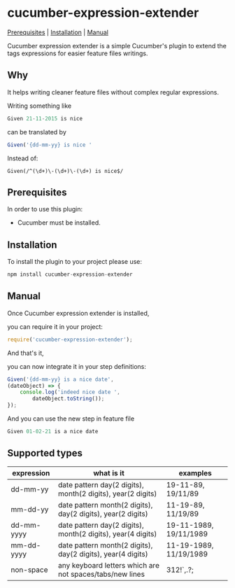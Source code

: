 # cucumber-expression-extender
[Prerequisites](#Prerequisites "Prerequisites") | [Installation](#Installation "Installation") | [Manual](#Manual "Manual")

<p>
Cucumber expression extender is a simple Cucumber's plugin to extend the tags expressions for easier feature files writings.
<p>

<h2> Why </h2>
<p>
It helps writing cleaner feature files without complex regular expressions.
</p>
<p>Writing something like </p>

```javascript
Given 21-11-2015 is nice
```
<p>can be translated by</p>

```javascript
Given('{dd-mm-yy} is nice '
```

<p> Instead of: </p>

```javscript
Given(/^(\d+)\-(\d+)\-(\d+) is nice$/
```

<a name="Prerequisites"></a>
<h2> Prerequisites </h2>
<p>In order to use this plugin:</p>
<p>
    <ul>
        <li>Cucumber must be installed.</li>
    </ul>
</p>

<a name="Installation"></a>
<h2>Installation</h2>
<p>To install the plugin to your project please use:</p>

```javascript
npm install cucumber-expression-extender
```

<a name="Manual"></a>
<h2>Manual</h2>
<p>
Once Cucumber expression extender is installed, </p>
<p> you can require it in your project: </p>

```javascript
require('cucumber-expression-extender');
```

<p>
And that's it, </p>
<p>you can now integrate it in your step definitions: </p>

```javascript
Given('{dd-mm-yy} is a nice date', 
(dateObject) => {
    console.log('indeed nice date ',
        dateObject.toString());
});
```

<p>
And you can use the new step in feature file

```javascript
Given 01-02-21 is a nice date
```


<h2> Supported types </h2> 
    <table>
        <thead>
            <th>expression</th>
            <th>what is it</th>
            <th>examples</th>
        </tead>
        <tbody>
        <tr>
            <td>dd-mm-yy</td>
            <td>date pattern day(2 digits), month(2 digits), year(2 digits)</td>
            <td>19-11-89, 19/11/89</td>
        </tr>
        <tr>
            <td>mm-dd-yy</td>
            <td>date pattern month(2 digits), day(2 digits), year(2 digits)</td>
            <td>11-19-89, 11/19/89</td>
        </tr>
        <tr>
            <td>dd-mm-yyyy</td>
            <td>date pattern day(2 digits), month(2 digits), year(4 digits)</td>
            <td>19-11-1989, 19/11/1989</td>
        </tr>
        <tr>
            <td>mm-dd-yyyy</td>
            <td>date pattern month(2 digits), day(2 digits), year(4 digits)</td>
            <td>11-19-1989, 11/19/1989</td>
        </tr>
        <tr>
            <td>non-space</td>
            <td>any keyboard letters which are not spaces/tabs/new lines</td>
            <td>312!`,.?;</td>
        </tr>
        </tbody>
    </table>

    